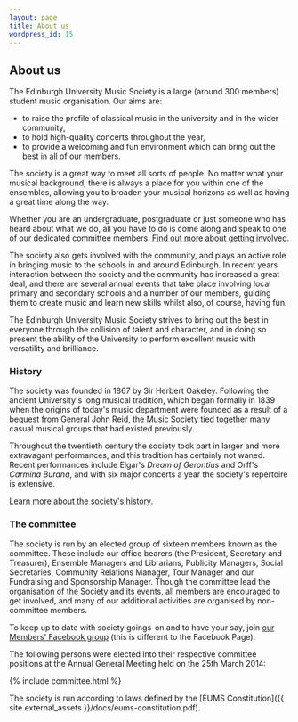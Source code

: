 ```yaml
---
layout: page
title: About us
wordpress_id: 15
---
```


## About us

The Edinburgh University Music Society is a large (around 300 members) student
music organisation. Our aims are:

* to raise the profile of classical music in the university and in the wider
  community,
* to hold high-quality concerts throughout the year,
* to provide a welcoming and fun environment which can bring out the best in
  all of our members.

The society is a great way to meet all sorts of people. No matter what your
musical background, there is always a place for you within one of the
ensembles, allowing you to broaden your musical horizons as well as having a
great time along the way.

Whether you are an undergraduate, postgraduate or just someone who has heard
about what we do, all you have to do is come along and speak to one of our
dedicated committee members. [Find out more about getting
involved](/get-involved/).

The society also gets involved with the community, and plays an active role in
bringing music to the schools in and around Edinburgh. In recent years
interaction between the society and the community has increased a great deal,
and there are several annual events that take place involving local primary and
secondary schools and a number of our members, guiding them to create music and
learn new skills whilst also, of course, having fun.

The Edinburgh University Music Society strives to bring out the best in
everyone through the collision of talent and character, and in doing so present
the ability of the University to perform excellent music with versatility and
brilliance.

### History

The society was founded in 1867 by Sir Herbert Oakeley. Following the ancient
University's long musical tradition, which began formally in 1839 when the
origins of today's music department were founded as a result of a bequest from
General John Reid, the Music Society tied together many casual musical groups
that had existed previously.

Throughout the twentieth century the society took part in larger and more
extravagant performances, and this tradition has certainly not waned. Recent
performances include Elgar's *Dream of Gerontius* and Orff's *Carmina Burana*,
and with six major concerts a year the society's repertoire is extensive.

[Learn more about the society's history](/about-us/history/).

### The committee

The society is run by an elected group of sixteen members known as the
committee. These include our office bearers (the President, Secretary and
Treasurer), Ensemble Managers and Librarians, Publicity Managers, Social
Secretaries, Community Relations Manager, Tour Manager and our Fundraising and
Sponsorship Manager. Though the committee lead the organisation of the Society
and its events, all members are encouraged to get involved, and many of our
additional activities are organised by non-committee members.

To keep up to date with society goings-on and to have your say, join [our
Members' Facebook group](https://facebook.com/groups/ed.music.society/) (this
is different to the Facebook Page).

The following persons were elected into their respective committee positions at
the Annual General Meeting held on the 25th March 2014:

{% include committee.html %}

The society is run according to laws defined by the [EUMS
Constitution]({{ site.external_assets }}/docs/eums-constitution.pdf).
